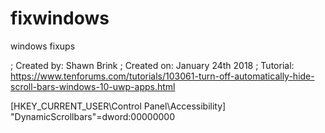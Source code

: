 # fixwindows
windows fixups


; Created by: Shawn Brink
; Created on: January 24th 2018
; Tutorial: https://www.tenforums.com/tutorials/103061-turn-off-automatically-hide-scroll-bars-windows-10-uwp-apps.html


[HKEY_CURRENT_USER\Control Panel\Accessibility]
"DynamicScrollbars"=dword:00000000
